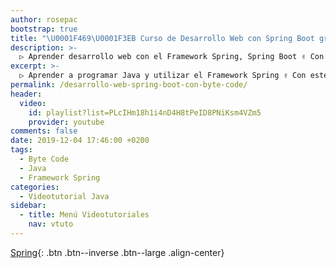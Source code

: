 ```yaml
---
author: rosepac
bootstrap: true
title: "\U0001F469‍\U0001F3EB Curso de Desarrollo Web con Spring Boot gracias a Byte Code"
description: >-
  ▷ Aprender desarrollo web con el Framework Spring, Spring Boot ✌️ Con este curso impartido por Byte Code ⭐️
excerpt: >-
  ▷ Aprender a programar Java y utilizar el Framework Spring ✌️ Con este curso impartido por Byte Code ⭐️
permalink: /desarrollo-web-spring-boot-con-byte-code/
header:
  video:
    id: playlist?list=PLcIHm18h1i4nD4H8tPeID8PNiKsm4VZm5
    provider: youtube
comments: false
date: 2019-12-04 17:46:00 +0200
tags:
  - Byte Code
  - Java
  - Framework Spring
categories:
  - Videotutorial Java
sidebar:
  - title: Menú Videotutoriales
    nav: vtuto
---
```


[Spring](/cursos-tecnologia/#spring){: .btn .btn--inverse .btn--large .align-center}
